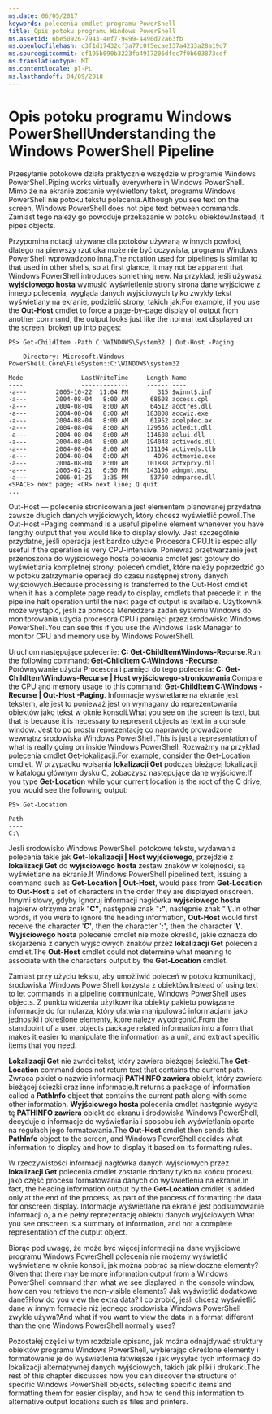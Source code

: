 ```yaml
---
ms.date: 06/05/2017
keywords: polecenia cmdlet programu PowerShell
title: Opis potoku programu Windows PowerShell
ms.assetid: 6be50926-7943-4ef7-9499-4490d72a63fb
ms.openlocfilehash: c3f1d17432cf3a77c0f5ecae137a4233a28a19d7
ms.sourcegitcommit: cf195b090b3223fa4917206dfec7f0b603873cdf
ms.translationtype: MT
ms.contentlocale: pl-PL
ms.lasthandoff: 04/09/2018
---
```

# <a name="understanding-the-windows-powershell-pipeline"></a><span data-ttu-id="fbe00-103">Opis potoku programu Windows PowerShell</span><span class="sxs-lookup"><span data-stu-id="fbe00-103">Understanding the Windows PowerShell Pipeline</span></span>
<span data-ttu-id="fbe00-104">Przesyłanie potokowe działa praktycznie wszędzie w programie Windows PowerShell.</span><span class="sxs-lookup"><span data-stu-id="fbe00-104">Piping works virtually everywhere in Windows PowerShell.</span></span> <span data-ttu-id="fbe00-105">Mimo że na ekranie zostanie wyświetlony tekst, programu Windows PowerShell nie potoku tekstu polecenia.</span><span class="sxs-lookup"><span data-stu-id="fbe00-105">Although you see text on the screen, Windows PowerShell does not pipe text between commands.</span></span> <span data-ttu-id="fbe00-106">Zamiast tego należy go powoduje przekazanie w potoku obiektów.</span><span class="sxs-lookup"><span data-stu-id="fbe00-106">Instead, it pipes objects.</span></span>

<span data-ttu-id="fbe00-107">Przypomina notacji używane dla potoków używaną w innych powłoki, dlatego na pierwszy rzut oka może nie być oczywista, programu Windows PowerShell wprowadzono inną.</span><span class="sxs-lookup"><span data-stu-id="fbe00-107">The notation used for pipelines is similar to that used in other shells, so at first glance, it may not be apparent that Windows PowerShell introduces something new.</span></span> <span data-ttu-id="fbe00-108">Na przykład, jeśli używasz **wyjściowego hosta** wymusić wyświetlenie strony strona dane wyjściowe z innego polecenia, wygląda danych wyjściowych tylko zwykły tekst wyświetlany na ekranie, podzielić strony, takich jak:</span><span class="sxs-lookup"><span data-stu-id="fbe00-108">For example, if you use the **Out-Host** cmdlet to force a page-by-page display of output from another command, the output looks just like the normal text displayed on the screen, broken up into pages:</span></span>

```
PS> Get-ChildItem -Path C:\WINDOWS\System32 | Out-Host -Paging

    Directory: Microsoft.Windows PowerShell.Core\FileSystem::C:\WINDOWS\system32

Mode                LastWriteTime     Length Name
----                -------------     ------ ----
-a---        2005-10-22  11:04 PM        315 $winnt$.inf
-a---        2004-08-04   8:00 AM      68608 access.cpl
-a---        2004-08-04   8:00 AM      64512 acctres.dll
-a---        2004-08-04   8:00 AM     183808 accwiz.exe
-a---        2004-08-04   8:00 AM      61952 acelpdec.ax
-a---        2004-08-04   8:00 AM     129536 acledit.dll
-a---        2004-08-04   8:00 AM     114688 aclui.dll
-a---        2004-08-04   8:00 AM     194048 activeds.dll
-a---        2004-08-04   8:00 AM     111104 activeds.tlb
-a---        2004-08-04   8:00 AM       4096 actmovie.exe
-a---        2004-08-04   8:00 AM     101888 actxprxy.dll
-a---        2003-02-21   6:50 PM     143150 admgmt.msc
-a---        2006-01-25   3:35 PM      53760 admparse.dll
<SPACE> next page; <CR> next line; Q quit
...
```

<span data-ttu-id="fbe00-109">Out-Host — polecenie stronicowania jest elementem planowanej przydatna zawsze długich danych wyjściowych, który chcesz wyświetlić powoli.</span><span class="sxs-lookup"><span data-stu-id="fbe00-109">The Out-Host -Paging command is a useful pipeline element whenever you have lengthy output that you would like to display slowly.</span></span> <span data-ttu-id="fbe00-110">Jest szczególnie przydatne, jeśli operacja jest bardzo użycie Procesora CPU.</span><span class="sxs-lookup"><span data-stu-id="fbe00-110">It is especially useful if the operation is very CPU-intensive.</span></span> <span data-ttu-id="fbe00-111">Ponieważ przetwarzanie jest przenoszona do wyjściowego hosta polecenia cmdlet jest gotowy do wyświetlania kompletnej strony, poleceń cmdlet, które należy poprzedzić go w potoku zatrzymanie operacji do czasu następnej strony danych wyjściowych.</span><span class="sxs-lookup"><span data-stu-id="fbe00-111">Because processing is transferred to the Out-Host cmdlet when it has a complete page ready to display, cmdlets that precede it in the pipeline halt operation until the next page of output is available.</span></span> <span data-ttu-id="fbe00-112">Użytkownik może wystąpić, jeśli za pomocą Menedżera zadań systemu Windows do monitorowania użycia procesora CPU i pamięci przez środowisko Windows PowerShell.</span><span class="sxs-lookup"><span data-stu-id="fbe00-112">You can see this if you use the Windows Task Manager to monitor CPU and memory use by Windows PowerShell.</span></span>

<span data-ttu-id="fbe00-113">Uruchom następujące polecenie: **C: Get-ChildItem\\Windows-Recurse**.</span><span class="sxs-lookup"><span data-stu-id="fbe00-113">Run the following command: **Get-ChildItem C:\\Windows -Recurse**.</span></span> <span data-ttu-id="fbe00-114">Porównywanie użycia Procesora i pamięci do tego polecenia: **C: Get-ChildItem\\Windows-Recurse | Host wyjściowego-stronicowania**.</span><span class="sxs-lookup"><span data-stu-id="fbe00-114">Compare the CPU and memory usage to this command: **Get-ChildItem C:\\Windows -Recurse | Out-Host -Paging**.</span></span> <span data-ttu-id="fbe00-115">Informacje wyświetlane na ekranie jest tekstem, ale jest to ponieważ jest on wymagany do reprezentowania obiektów jako tekst w oknie konsoli.</span><span class="sxs-lookup"><span data-stu-id="fbe00-115">What you see on the screen is text, but that is because it is necessary to represent objects as text in a console window.</span></span> <span data-ttu-id="fbe00-116">Jest to po prostu reprezentację co naprawdę prowadzone wewnątrz środowiska Windows PowerShell.</span><span class="sxs-lookup"><span data-stu-id="fbe00-116">This is just a representation of what is really going on inside Windows PowerShell.</span></span> <span data-ttu-id="fbe00-117">Rozważmy na przykład polecenia cmdlet Get-lokalizacji.</span><span class="sxs-lookup"><span data-stu-id="fbe00-117">For example, consider the Get-Location cmdlet.</span></span> <span data-ttu-id="fbe00-118">W przypadku wpisania **lokalizacji Get** podczas bieżącej lokalizacji w katalogu głównym dysku C, zobaczysz następujące dane wyjściowe:</span><span class="sxs-lookup"><span data-stu-id="fbe00-118">If you type **Get-Location** while your current location is the root of the C drive, you would see the following output:</span></span>

```
PS> Get-Location

Path
----
C:\
```

<span data-ttu-id="fbe00-119">Jeśli środowisko Windows PowerShell potokowe tekstu, wydawania polecenia takie jak **Get-lokalizacji | Host wyjściowego**, przejdzie z **lokalizacji Get** do **wyjściowego hosta** zestaw znaków w kolejności, są wyświetlane na ekranie.</span><span class="sxs-lookup"><span data-stu-id="fbe00-119">If Windows PowerShell pipelined text, issuing a command such as **Get-Location | Out-Host**, would pass from **Get-Location** to **Out-Host** a set of characters in the order they are displayed onscreen.</span></span> <span data-ttu-id="fbe00-120">Innymi słowy, gdyby Ignoruj informacji nagłówka **wyjściowego hosta** najpierw otrzyma znak "**C"**, następnie znak "**:"**, następnie znak " **\\'**.</span><span class="sxs-lookup"><span data-stu-id="fbe00-120">In other words, if you were to ignore the heading information, **Out-Host** would first receive the character '**C'**, then the character '**:'**, then the character '**\\'**.</span></span> <span data-ttu-id="fbe00-121">**Wyjściowego hosta** polecenie cmdlet nie może określić, jakie oznacza do skojarzenia z danych wyjściowych znaków przez **lokalizacji Get** polecenia cmdlet.</span><span class="sxs-lookup"><span data-stu-id="fbe00-121">The **Out-Host** cmdlet could not determine what meaning to associate with the characters output by the **Get-Location** cmdlet.</span></span>

<span data-ttu-id="fbe00-122">Zamiast przy użyciu tekstu, aby umożliwić poleceń w potoku komunikacji, środowiska Windows PowerShell korzysta z obiektów.</span><span class="sxs-lookup"><span data-stu-id="fbe00-122">Instead of using text to let commands in a pipeline communicate, Windows PowerShell uses objects.</span></span> <span data-ttu-id="fbe00-123">Z punktu widzenia użytkownika obiekty pakietu powiązane informacje do formularza, który ułatwia manipulować informacjami jako jednostki i określone elementy, które należy wyodrębnić.</span><span class="sxs-lookup"><span data-stu-id="fbe00-123">From the standpoint of a user, objects package related information into a form that makes it easier to manipulate the information as a unit, and extract specific items that you need.</span></span>

<span data-ttu-id="fbe00-124">**Lokalizacji Get** nie zwróci tekst, który zawiera bieżącej ścieżki.</span><span class="sxs-lookup"><span data-stu-id="fbe00-124">The **Get-Location** command does not return text that contains the current path.</span></span> <span data-ttu-id="fbe00-125">Zwraca pakiet o nazwie informacji **PATHINFO zawiera** obiekt, który zawiera bieżącej ścieżki oraz inne informacje.</span><span class="sxs-lookup"><span data-stu-id="fbe00-125">It returns a package of information called a **PathInfo** object that contains the current path along with some other information.</span></span> <span data-ttu-id="fbe00-126">**Wyjściowego hosta** polecenia cmdlet następnie wysyła tę **PATHINFO zawiera** obiekt do ekranu i środowiska Windows PowerShell, decyduje o informacje do wyświetlania i sposobu ich wyświetlania oparte na regułach jego formatowania.</span><span class="sxs-lookup"><span data-stu-id="fbe00-126">The **Out-Host** cmdlet then sends this **PathInfo** object to the screen, and Windows PowerShell decides what information to display and how to display it based on its formatting rules.</span></span>

<span data-ttu-id="fbe00-127">W rzeczywistości informacji nagłówka danych wyjściowych przez **lokalizacji Get** polecenia cmdlet zostanie dodany tylko na końcu procesu jako część procesu formatowania danych do wyświetlenia na ekranie.</span><span class="sxs-lookup"><span data-stu-id="fbe00-127">In fact, the heading information output by the **Get-Location** cmdlet is added only at the end of the process, as part of the process of formatting the data for onscreen display.</span></span> <span data-ttu-id="fbe00-128">Informacje wyświetlane na ekranie jest podsumowanie informacji o, a nie pełny reprezentację obiektu danych wyjściowych.</span><span class="sxs-lookup"><span data-stu-id="fbe00-128">What you see onscreen is a summary of information, and not a complete representation of the output object.</span></span>

<span data-ttu-id="fbe00-129">Biorąc pod uwagę, że może być więcej informacji na dane wyjściowe programu Windows PowerShell polecenia nie możemy wyświetlić wyświetlane w oknie konsoli, jak można pobrać są niewidoczne elementy?</span><span class="sxs-lookup"><span data-stu-id="fbe00-129">Given that there may be more information output from a Windows PowerShell command than what we see displayed in the console window, how can you retrieve the non-visible elements?</span></span> <span data-ttu-id="fbe00-130">Jak wyświetlić dodatkowe dane?</span><span class="sxs-lookup"><span data-stu-id="fbe00-130">How do you view the extra data?</span></span> <span data-ttu-id="fbe00-131">I co zrobić, jeśli chcesz wyświetlić dane w innym formacie niż jednego środowiska Windows PowerShell zwykle używa?</span><span class="sxs-lookup"><span data-stu-id="fbe00-131">And what if you want to view the data in a format different than the one Windows PowerShell normally uses?</span></span>

<span data-ttu-id="fbe00-132">Pozostałej części w tym rozdziale opisano, jak można odnajdywać struktury obiektów programu Windows PowerShell, wybierając określone elementy i formatowanie je do wyświetlenia łatwiejsze i jak wysyłać tych informacji do lokalizacji alternatywnej danych wyjściowych, takich jak pliki i drukarki.</span><span class="sxs-lookup"><span data-stu-id="fbe00-132">The rest of this chapter discusses how you can discover the structure of specific Windows PowerShell objects, selecting specific items and formatting them for easier display, and how to send this information to alternative output locations such as files and printers.</span></span>